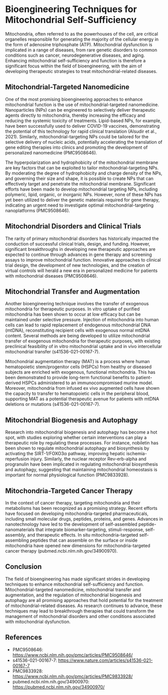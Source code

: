 # Bioengineering Techniques for Mitochondrial Self-Sufficiency

Mitochondria, often referred to as the powerhouses of the cell, are critical organelles responsible for generating the majority of the cellular energy in the form of adenosine triphosphate (ATP). Mitochondrial dysfunction is implicated in a range of diseases, from rare genetic disorders to common conditions such as cancer, neurodegenerative diseases, and aging. Enhancing mitochondrial self-sufficiency and function is therefore a significant focus within the field of bioengineering, with the aim of developing therapeutic strategies to treat mitochondrial-related diseases.

## Mitochondrial-Targeted Nanomedicine

One of the most promising bioengineering approaches to enhance mitochondrial function is the use of mitochondrial-targeted nanomedicine. Nanoparticles (NPs) can be engineered to selectively deliver therapeutic agents directly to mitochondria, thereby increasing the efficacy and reducing the systemic toxicity of treatments. Lipid-based NPs, for example, have been successfully used to deliver COVID-19 vaccines, demonstrating the potential of this technology for rapid clinical translation (Alsudir et al., 2021). Similarly, mitochondrial-targeting NPs could be tailored for the selective delivery of nucleic acids, potentially accelerating the translation of gene editing therapies into clinics and promoting the development of personalized nanomedicine (PMC9508646).

The hyperpolarization and hydrophobicity of the mitochondrial membrane are key factors that can be exploited to tailor mitochondrial-targeting NPs. By moderating the degree of hydrophobicity and charge density of the NPs, and governing their size and shape, it is possible to create NPs that can effectively target and penetrate the mitochondrial membrane. Significant efforts have been made to develop mitochondrial targeting NPs, including polymeric, lipid, organic, or inorganic NPs. However, none of these NPs has yet been utilized to deliver the genetic materials required for gene therapy, indicating an urgent need to investigate optimal mitochondrial-targeting nanoplatforms (PMC9508646).

## Mitochondrial Disorders and Clinical Trials

The rarity of primary mitochondrial disorders has historically impacted the conduction of successful clinical trials, design, and funding. However, significant breakthroughs in developing new therapeutic approaches are expected to continue through advances in gene therapy and screening assays to improve mitochondrial function. Innovative approaches to clinical trial design, the development of new technologies, and the creation of virtual controls will herald a new era in personalized medicine for patients with mitochondrial diseases (PMC9508646).

## Mitochondrial Transfer and Augmentation

Another bioengineering technique involves the transfer of exogenous mitochondria for therapeutic purposes. In vitro uptake of purified mitochondria has been shown to occur at low efficacy but can be maintained under selective pressure. Injection of mitochondria into human cells can lead to rapid replacement of endogenous mitochondrial DNA (mtDNA), reconstituting recipient cells with exogenous normal mtDNA content. Several methods are being developed to utilize mitochondrial transfer of exogenous mitochondria for therapeutic purposes, with existing preclinical feasibility of in vitro mitochondrial uptake and in vivo intercellular mitochondrial transfer (s41536-021-00167-7).

Mitochondrial augmentation therapy (MAT) is a process where human hematopoietic stem/progenitor cells (HSPCs) from healthy or diseased subjects are enriched with exogenous, functional mitochondria. This has been demonstrated to provide long-term functional benefits to patient-derived HSPCs administered to an immunocompromised murine model. Moreover, mitochondria from infused ex vivo augmented cells have shown the capacity to transfer to hematopoietic cells in the peripheral blood, supporting MAT as a potential therapeutic avenue for patients with mtDNA deletions or mutations (s41536-021-00167-7).

## Mitochondrial Biogenesis and Autophagy

Research into mitochondrial biogenesis and autophagy has become a hot spot, with studies exploring whether certain interventions can play a therapeutic role by regulating these processes. For instance, nobiletin has been shown to regulate mitochondrial autophagy and biosynthesis by activating the SIRT-1/FOXO3α pathway, improving hepatic ischemia-reperfusion injury. Similarly, the nuclear receptor Rev-erb-alpha and progranulin have been implicated in regulating mitochondrial biosynthesis and autophagy, suggesting that maintaining mitochondrial homeostasis is important for normal physiological function (PMC9833928).

## Mitochondria-Targeted Cancer Therapy

In the context of cancer therapy, targeting mitochondria and their metabolisms has been recognized as a promising strategy. Recent efforts have focused on developing mitochondria-targeted pharmaceuticals, including small molecular drugs, peptides, proteins, and genes. Advances in nanotechnology have led to the development of self-assembled peptide-nanomaterials that integrate biomarker-targeting, stimuli-response, self-assembly, and therapeutic effects. In situ mitochondria-targeted self-assembling peptides that can assemble on the surface or inside mitochondria have opened new dimensions for mitochondria-targeted cancer therapy (pubmed.ncbi.nlm.nih.gov/34900970).

## Conclusion

The field of bioengineering has made significant strides in developing techniques to enhance mitochondrial self-sufficiency and function. Mitochondrial-targeted nanomedicine, mitochondrial transfer and augmentation, and the regulation of mitochondrial biogenesis and autophagy are all promising approaches that hold potential for the treatment of mitochondrial-related diseases. As research continues to advance, these techniques may lead to breakthrough therapies that could transform the management of mitochondrial disorders and other conditions associated with mitochondrial dysfunction.

## References

- PMC9508646: https://www.ncbi.nlm.nih.gov/pmc/articles/PMC9508646/
- s41536-021-00167-7: https://www.nature.com/articles/s41536-021-00167-7
- PMC9833928: https://www.ncbi.nlm.nih.gov/pmc/articles/PMC9833928/
- pubmed.ncbi.nlm.nih.gov/34900970: https://pubmed.ncbi.nlm.nih.gov/34900970/
